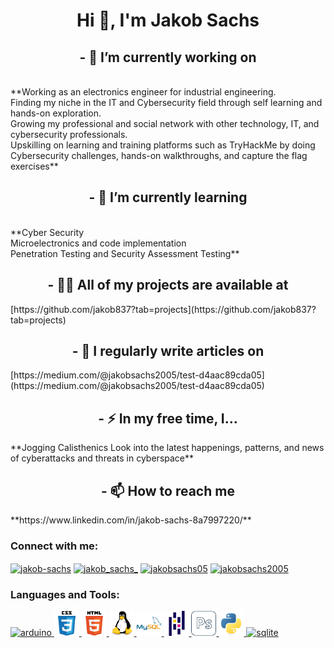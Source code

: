 <h1 align="center">Hi 👋, I'm Jakob Sachs</h1>

<h2 align="center">- 🔭 I’m currently working on</h2> <br>**Working as an electronics engineer for industrial engineering.<br>Finding my niche in the IT and Cybersecurity field through self learning and hands-on exploration.<br>Growing my professional and social network with other technology, IT, and cybersecurity professionals.<br>Upskilling on learning and training platforms such as TryHackMe by doing Cybersecurity challenges, hands-on walkthroughs, and capture the flag exercises**

<h2 align="center">- 🌱 I’m currently learning</h2> <br>**Cyber Security <br>Microelectronics and code implementation <br>Penetration Testing and Security Assessment Testing**

<h2 align="center">- 👨‍💻 All of my projects are available at</h2> [https://github.com/jakob837?tab=projects](https://github.com/jakob837?tab=projects)

<h2 align="center">- 📝 I regularly write articles on</h2> [https://medium.com/@jakobsachs2005/test-d4aac89cda05](https://medium.com/@jakobsachs2005/test-d4aac89cda05)

<h2 align="center">- ⚡ In my free time, I...</h2> **Jogging Calisthenics Look into the latest happenings, patterns, and news of cyberattacks and threats in cyberspace**

<h2 align="center">- 📫 How to reach me</h2> **https://www.linkedin.com/in/jakob-sachs-8a7997220/**

<h3 align="left">Connect with me:</h3>
<p align="left">
<a href="https://linkedin.com/in/jakob-sachs" target="blank"><img align="center" src="https://raw.githubusercontent.com/rahuldkjain/github-profile-readme-generator/master/src/images/icons/Social/linked-in-alt.svg" alt="jakob-sachs" height="30" width="40" /></a>
<a href="https://instagram.com/jakob_sachs_" target="blank"><img align="center" src="https://raw.githubusercontent.com/rahuldkjain/github-profile-readme-generator/master/src/images/icons/Social/instagram.svg" alt="jakob_sachs_" height="30" width="40" /></a>
<a href="https://medium.com/jakobsachs05" target="blank"><img align="center" src="https://raw.githubusercontent.com/rahuldkjain/github-profile-readme-generator/master/src/images/icons/Social/medium.svg" alt="jakobsachs05" height="30" width="40" /></a>
<a href="https://www.hackerrank.com/jakobsachs2005" target="blank"><img align="center" src="https://raw.githubusercontent.com/rahuldkjain/github-profile-readme-generator/master/src/images/icons/Social/hackerrank.svg" alt="jakobsachs2005" height="30" width="40" /></a>
</p>

<h3 align="left">Languages and Tools:</h3>
<p align="left"> <a href="https://www.arduino.cc/" target="_blank" rel="noreferrer"> <img src="https://cdn.worldvectorlogo.com/logos/arduino-1.svg" alt="arduino" width="40" height="40"/> </a> <a href="https://www.w3schools.com/css/" target="_blank" rel="noreferrer"> <img src="https://raw.githubusercontent.com/devicons/devicon/master/icons/css3/css3-original-wordmark.svg" alt="css3" width="40" height="40"/> </a> <a href="https://www.w3.org/html/" target="_blank" rel="noreferrer"> <img src="https://raw.githubusercontent.com/devicons/devicon/master/icons/html5/html5-original-wordmark.svg" alt="html5" width="40" height="40"/> </a> <a href="https://www.linux.org/" target="_blank" rel="noreferrer"> <img src="https://raw.githubusercontent.com/devicons/devicon/master/icons/linux/linux-original.svg" alt="linux" width="40" height="40"/> </a> <a href="https://www.mysql.com/" target="_blank" rel="noreferrer"> <img src="https://raw.githubusercontent.com/devicons/devicon/master/icons/mysql/mysql-original-wordmark.svg" alt="mysql" width="40" height="40"/> </a> <a href="https://pandas.pydata.org/" target="_blank" rel="noreferrer"> <img src="https://raw.githubusercontent.com/devicons/devicon/2ae2a900d2f041da66e950e4d48052658d850630/icons/pandas/pandas-original.svg" alt="pandas" width="40" height="40"/> </a> <a href="https://www.photoshop.com/en" target="_blank" rel="noreferrer"> <img src="https://raw.githubusercontent.com/devicons/devicon/master/icons/photoshop/photoshop-line.svg" alt="photoshop" width="40" height="40"/> </a> <a href="https://www.python.org" target="_blank" rel="noreferrer"> <img src="https://raw.githubusercontent.com/devicons/devicon/master/icons/python/python-original.svg" alt="python" width="40" height="40"/> </a> <a href="https://www.sqlite.org/" target="_blank" rel="noreferrer"> <img src="https://www.vectorlogo.zone/logos/sqlite/sqlite-icon.svg" alt="sqlite" width="40" height="40"/> </a> </p>
